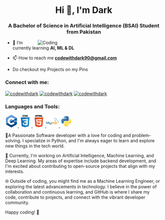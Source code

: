 <h1 align="center">Hi 👋, I'm Dark</h1>
<h3 align="center">A Bachelor of Science in Artificial Intelligence (BSAI) Student from Pakistan</h3>
<img align="right" alt="Coding" width="400" src="https://cdn.dribbble.com/users/1162077/screenshots/3848914/programmer.gif">


- 🌱 I’m currently learning **AI, ML & DL**

- 📫 How to reach me **codewithdark90@gmail.com**
- Do checkout my Projects on my Pins

<h3 align="left">Connect with me:</h3>
<p align="left">
<a href="https://twitter.com/codewithdark" target="blank"><img align="center" src="https://raw.githubusercontent.com/rahuldkjain/github-profile-readme-generator/master/src/images/icons/Social/twitter.svg" alt="codewithdark" height="30" width="40" /></a>
<a href="https://linkedin.com/in/codewithdark" target="blank"><img align="center" src="https://raw.githubusercontent.com/rahuldkjain/github-profile-readme-generator/master/src/images/icons/Social/linked-in-alt.svg" alt="codewithdark" height="30" width="40" /></a>
<a href="https://facebook.com/codewithdark.fb" target="blank"><img align="center" src="https://raw.githubusercontent.com/rahuldkjain/github-profile-readme-generator/master/src/images/icons/Social/facebook.svg" alt="codewithdark" height="30" width="40" /></a>
</p>

<h3 align="left">Languages and Tools:</h3>
<p align="left"> <a href="https://www.cprogramming.com/" target="_blank" rel="noreferrer"> <img src="https://raw.githubusercontent.com/devicons/devicon/master/icons/cplusplus/cplusplus-original.svg" alt="cplusplus" width="40" height="40"/> </a> <a href="https://www.w3schools.com/css/" target="_blank" rel="noreferrer"> <img src="https://raw.githubusercontent.com/devicons/devicon/master/icons/css3/css3-original-wordmark.svg" alt="css3" width="40" height="40"/> </a> <a href="https://www.w3.org/html/" target="_blank" rel="noreferrer"> <img src="https://raw.githubusercontent.com/devicons/devicon/master/icons/html5/html5-original-wordmark.svg" alt="html5" width="40" height="40"/> </a> <a href="https://www.mysql.com/" target="_blank" rel="noreferrer"> <img src="https://raw.githubusercontent.com/devicons/devicon/master/icons/mysql/mysql-original-wordmark.svg" alt="mysql" width="40" height="40"/> </a> <a href="https://www.python.org" target="_blank" rel="noreferrer"> <img src="https://raw.githubusercontent.com/devicons/devicon/master/icons/python/python-original.svg" alt="python" width="40" height="40"/> </a> </p>


<p>
  👋A Passionate Software developer with a love for coding and problem-solving. I specialize in Python, and I'm always eager to learn and explore new things in the tech world.

🚀 Currently, I'm working on Artificial Intelligence, Machine Learning, and Deep Learning. My areas of expertise include backend development, and I'm excited about contributing to open-source projects that align with my interests.

🌐 Outside of coding, you might find me as a Machine Learning Engineer, or exploring the latest advancements in technology. I believe in the power of collaboration and continuous learning, and GitHub is where I share my code, contribute to projects, and connect with the vibrant developer community.
<p>Happy coding! 🚀</p>
</p>





